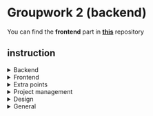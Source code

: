 # Groupwork 2 (backend)

You can find the **frontend** part in **[this](https://github.com/CCornez/groupwork2-frontend)** repository

## instruction

<details>
  <summary>Backend</summary>
  
  * Custom api with php
    * Request lists per category (e.g.: shop)
    * Host on Combell with mysql
  
</details>
<details>
  <summary>Frontend</summary>
  
  * React
    * Router -> yet to be seen
    * API in React -> to be seen
    * Host on Surge

</details>
<details>
  <summary>Extra points</summary>
  
  * Nice to have with focus on improving UX
  
</details>

<details>
  <summary>Project management</summary>
  
  * Proper documentation of all endpoints
  * Trello -> like Cyril / Birhan
  * GIT accurate via feature branches with ticket numbers -> for points
  * Presentation -> Friday March 24 (thibault and Elan Thursday)
  
</details>

<details>
  <summary>Design</summary>
  
  * A framework (Bulma), invest as little time as possible!
  * As little custom css as possible, use Bulma as much as possible
  
</details>

<details>
  <summary>General</summary>
  
  * Both are working on BE/FE and PM
  
</details>